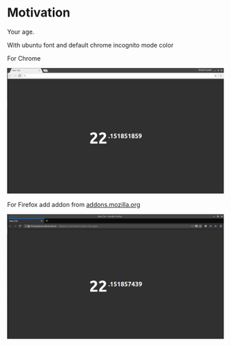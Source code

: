 Motivation
========
Your age.

With ubuntu font and default chrome incognito mode color

For Chrome

![](chrome_motivation_lysak.png)

For Firefox add addon from [addons.mozilla.org](https://addons.mozilla.org/ru/firefox/addon/motivation-new-tab/ "https://addons.mozilla.org/ru/firefox/addon/motivation-new-tab/")

![](firefox_motivation_lysak.png)
